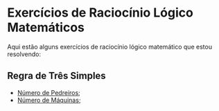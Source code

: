 # Exercícios de Raciocínio Lógico Matemáticos

Aqui estão alguns exercícios de raciocínio lógico matemático que estou resolvendo:

## Regra de Três Simples

- [Número de Pedreiros](./regra-tres-simples/numero-pedreiros/);
- [Número de Máquinas](./regra-tres-simples/numero-maquinas/);
